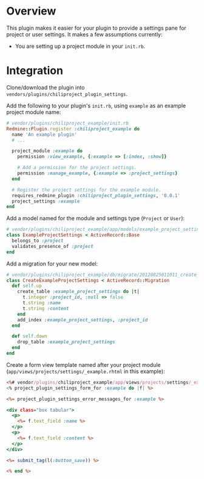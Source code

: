 Overview
========

This plugin makes it easier for your plugin to provide a settings pane for
project or user settings. It makes a few assumptions currently:

* You are setting up a project module in your `init.rb`.


Integration
===========

Clone/download the plugin into `vendors/plugins/chiliproject_plugin_settings`.

Add the following to your plugin's `init.rb`, using `example` as an example 
project module name: 

```ruby
# vendor/plugins/chiliproject_example/init.rb
Redmine::Plugin.register :chiliproject_example do
  name 'An example plugin'
  # ...

  project_module :example do
    permission :view_example, {:example => [:index, :show]}

    # Add a permission for the project settings.
    permission :manage_example, {:example => :project_settings}
  end

  # Register the project settings for the example module.
  requires_redmine_plugin :chiliproject_plugin_settings, '0.0.1'
  project_settings :example
end
```

Add a model named for the module and settings type (`Project` or `User`):

```ruby
# vendor/plugins/chiliproject_example/app/models/example_project_settings.rb
class ExampleProjectSettings < ActiveRecord::Base
  belongs_to :project
  validates_presence_of :project
end
```

Add a migration for your new model:

```ruby
# vendor/plugins/chiliproject_example/db/migrate/20120825011011_create_example_project_settings.rb
class CreateExampleProjectSettings < ActiveRecord::Migration
  def self.up
    create_table :example_project_settings do |t|
      t.integer :project_id, :null => false
      t.string :name
      t.string :content
    end
    add_index :example_project_settings, :project_id
  end

  def self.down
    drop_table :example_project_settings
  end
end
```

Create a form view template named after your project module 
(`app/views/projects/settings/_example.rhtml` in this example):

```rhtml
<%# vendor/plugins/chiliproject_example/app/views/projects/settings/_example.rhtml %>
<% project_plugin_settings_form_for :example do |f| %>

<%= project_plugin_settings_error_messages_for :example %>

<div class="box tabular">
  <p>
    <%= f.text_field :name %>
  </p>
  <p>
    <%= f.text_field :content %>
  </p>
</div>

<%= submit_tag(l(:button_save)) %>

<% end %>
```
